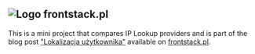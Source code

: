 ![Logo frontstack.pl](https://frontstack.pl/wp-content/uploads/2020/04/Logo.png)
---
This is a mini project that compares IP Lookup providers and is part of the blog post ["Lokalizacja użytkownika"](https://frontstack.pl/lokalizacja-uzytkownika/) available on [frontstack.pl](https://frontstack.pl).
